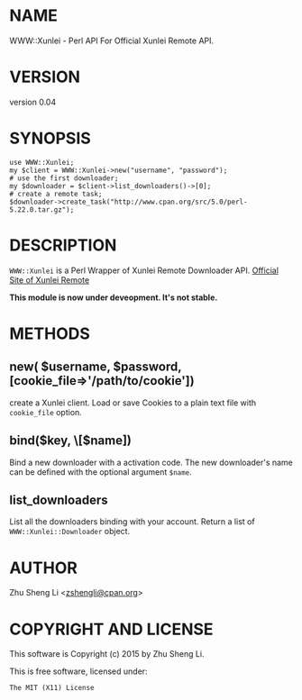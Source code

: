 # NAME

WWW::Xunlei - Perl API For Official Xunlei Remote API.

# VERSION

version 0.04

# SYNOPSIS

    use WWW::Xunlei;
    my $client = WWW::Xunlei->new("username", "password");
    # use the first downloader;
    my $downloader = $client->list_downloaders()->[0];
    # create a remote task;
    $downloader->create_task("http://www.cpan.org/src/5.0/perl-5.22.0.tar.gz");

# DESCRIPTION

`WWW::Xunlei` is a Perl Wrapper of Xunlei Remote Downloader API.
[Official Site of Xunlei Remote](http://yuancheng.xunlei.com)

**This module is now under deveopment. It's not stable.**

# METHODS

## new( $username, $password, \[cookie\_file=>'/path/to/cookie'\])

create a Xunlei client. Load or save Cookies to a plain text file with 
`cookie_file` option.

## bind($key, \[$name\])

Bind a new downloader with a activation code. The new downloader's name can
 be defined with the optional argument `$name`.

## list\_downloaders

List all the downloaders binding with your account. Return a list of
`WWW::Xunlei::Downloader` object.

# AUTHOR

Zhu Sheng Li &lt;zshengli@cpan.org>

# COPYRIGHT AND LICENSE

This software is Copyright (c) 2015 by Zhu Sheng Li.

This is free software, licensed under:

    The MIT (X11) License
